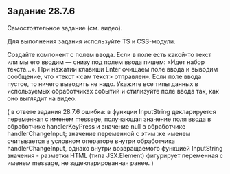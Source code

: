 Задание 28.7.6
------------------
Самостоятельное задание (см. видео).

Для выполнения задания используйте TS и CSS-модули.

Создайте компонент с полем ввода. Если в поле есть какой-то текст или мы его вводим — снизу под полем ввода пишем: «Идет набор текста…». При нажатии клавиши Enter очищаем поле ввода и выводим сообщение, что «текст <сам текст> отправлен». Если поле ввода пустое, то ничего выводить не надо.
Укажите все типы данных в используемых обработчиках событий и стилизуйте поле ввода так, как оно выглядит на видео.

(
в ответе задания 28.7.6 ошибка: в функции InputString декларируется переменная с именем messege, получающая значение поля ввода в обработчике handlerKeyPress и значение null в обработчике handlerChangeInput; значение переменной с этим же именем считывается в условном операторе внутри обработчика handlerChangeInput, однако внутри возвращаемого функцией InputString значения - разметки HTML (типа JSX.Element) фигурирует переменная с именем message, не задекларированная ранее.
)